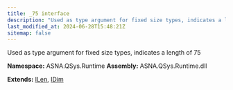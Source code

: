 ```yaml
---
title: _75 interface
description: "Used as type argument for fixed size types, indicates a length of 75  "
last_modified_at: 2024-06-28T15:48:21Z
sitemap: false
---
```


Used as type argument for fixed size types, indicates a length of 75 

**Namespace:** ASNA.QSys.Runtime
**Assembly:** ASNA.QSys.Runtime.dll

**Extends:** [ILen](/reference/runtime/qsys-runtime/i-len.html), [IDim](/reference/runtime/qsys-runtime/i-dim.html)
<br>
<br>
